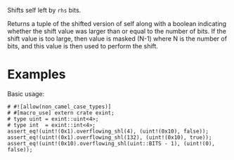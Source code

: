 Shifts self left by `rhs` bits.

Returns a tuple of the shifted version of self along with a boolean indicating
whether the shift value was larger than or equal to the number of bits. If the
shift value is too large, then value is masked (N-1) where N is the number of
bits, and this value is then used to perform the shift.

# Examples

Basic usage:

```
# #![allow(non_camel_case_types)]
# #[macro_use] extern crate exint;
# type uint = exint::uint<4>;
# type int  = exint::int<4>;
assert_eq!(uint!(0x1).overflowing_shl(4), (uint!(0x10), false));
assert_eq!(uint!(0x1).overflowing_shl(132), (uint!(0x10), true));
assert_eq!(uint!(0x10).overflowing_shl(uint::BITS - 1), (uint!(0), false));
```

